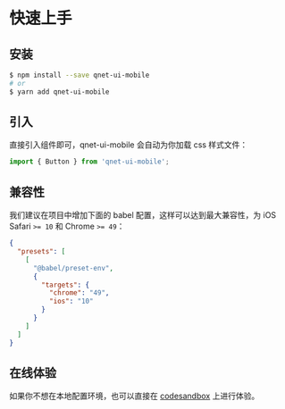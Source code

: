 # 快速上手

## 安装

```bash
$ npm install --save qnet-ui-mobile
# or
$ yarn add qnet-ui-mobile
```

## 引入

直接引入组件即可，qnet-ui-mobile 会自动为你加载 css 样式文件：

```js
import { Button } from 'qnet-ui-mobile';
```

## 兼容性

我们建议在项目中增加下面的 babel 配置，这样可以达到最大兼容性，为 iOS Safari `>= 10` 和 Chrome `>= 49`：

```json
{
  "presets": [
    [
      "@babel/preset-env",
      {
        "targets": {
          "chrome": "49",
          "ios": "10"
        }
      }
    ]
  ]
}
```

## 在线体验

如果你不想在本地配置环境，也可以直接在 [codesandbox](https://codesandbox.io/s/qnet-ui-mobile-v0410d?file=/src/App.js) 上进行体验。
